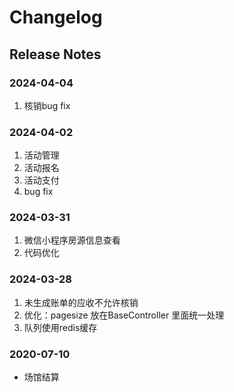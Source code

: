 # Changelog

## Release Notes

### 2024-04-04

1. 核销bug fix

### 2024-04-02

1. 活动管理
2. 活动报名
3. 活动支付
4. bug fix

### 2024-03-31

1. 微信小程序房源信息查看
2. 代码优化

### 2024-03-28

1. 未生成账单的应收不允许核销
2. 优化：pagesize 放在BaseController 里面统一处理
3. 队列使用redis缓存

### 2020-07-10

- 场馆结算
